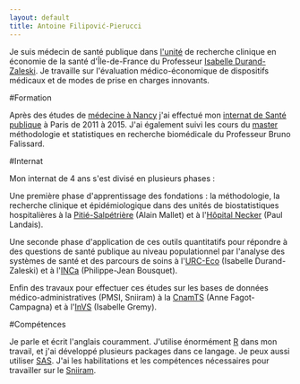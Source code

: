 ```yaml
---
layout: default
title: Antoine Filipović-Pierucci
---
```

Je suis médecin de santé publique dans [l'unité](http://www.urc-eco.fr/) de
recherche clinique en économie de la santé d'Île-de-France du
Professeur [Isabelle Durand-Zaleski](http://www.urc-eco.fr/Isabelle-DURAND-ZALESKI,6).
Je travaille sur l'évaluation médico-économique de dispositifs médicaux et de modes de prise en charges innovants.

#Formation

Après des études de [médecine à Nancy](http://www.medecine.univ-lorraine.fr/) j'ai effectué mon
[internat de Santé publique](http://www.isp-paris.org/) à Paris de 2011 à 2015. J'ai
également suivi les cours du [master](http://www.master-sante-publique.u-psud.fr/master-4.html)
méthodologie et statistiques en recherche biomédicale du Professeur Bruno Falissard.
  
#Internat

Mon internat de 4 ans s'est divisé en plusieurs phases :

Une première phase d'apprentissage des fondations : la méthodologie, 
la recherche clinique et épidémiologique dans des unités de
biostatistiques hospitalières à la [Pitié-Salpétrière](http://pitiesalpetriere.aphp.fr/) (Alain Mallet) et à 
l'[Hôpital Necker](http://hopital-necker.aphp.fr/) (Paul Landais).
  
Une seconde phase d'application de ces outils quantitatifs pour répondre à des questions
de santé publique au niveau populationnel par l'analyse des systèmes de santé et des parcours de soins à 
l'[URC-Eco](http://www.urc-eco.fr/) (Isabelle Durand-Zaleski) et à l'[INCa](http://www.e-cancer.fr/) (Philippe-Jean Bousquet).

Enfin des travaux pour effectuer ces études sur les bases de données médico-administratives (PMSI, Sniiram) à la [CnamTS](http://www.ameli.fr/) (Anne Fagot-Campagna) et à l'[InVS](http://www.invs.sante.fr/) (Isabelle Gremy).

#Compétences

Je parle et écrit l'anglais couramment. J'utilise énormément [R](https://cran.r-project.org/) dans mon travail, 
et j'ai développé plusieurs packages dans ce langage. Je peux aussi utiliser [SAS](https://www.sas.com).
J'ai les habilitations et les compétences nécessaires pour travailler sur le
[Sniiram](http://www.ameli.fr/l-assurance-maladie/statistiques-et-publications/sniiram/finalites-du-sniiram.php).
